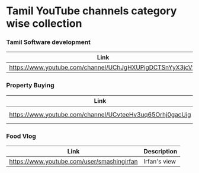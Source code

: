 
# Tamil YouTube channels category wise collection

### Tamil Software development
| Link | Description |
| ------ | ------ |
| https://www.youtube.com/channel/UChJgHXUPigDCTSnYyX3jcVw |  Tech Pechu |


### Property Buying
| Link | Description |
| ------ | ------ |
| https://www.youtube.com/channel/UCvteeHv3uq65Orhj0gacUig |  Paranjothi Pandian|

### Food Vlog
| Link | Description |
| ------ | ------ |
| https://www.youtube.com/user/smashingirfan |  Irfan's view |

